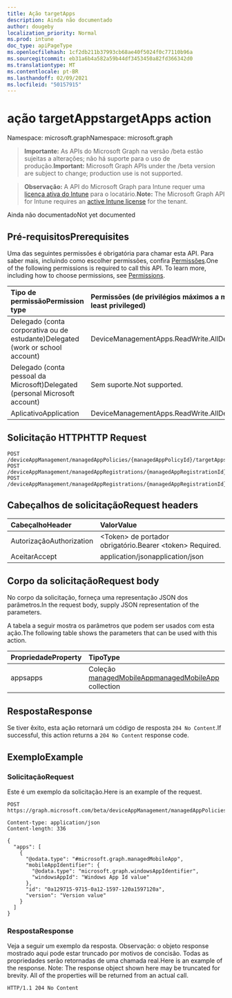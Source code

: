 ```yaml
---
title: Ação targetApps
description: Ainda não documentado
author: dougeby
localization_priority: Normal
ms.prod: intune
doc_type: apiPageType
ms.openlocfilehash: 1cf2db211b37993cb68ae40f5024f0c77110b96a
ms.sourcegitcommit: eb31a6b4a582a59b44df3453450a82fd366342d0
ms.translationtype: MT
ms.contentlocale: pt-BR
ms.lasthandoff: 02/09/2021
ms.locfileid: "50157915"
---
```

# <a name="targetapps-action"></a><span data-ttu-id="b0b2f-103">ação targetApps</span><span class="sxs-lookup"><span data-stu-id="b0b2f-103">targetApps action</span></span>

<span data-ttu-id="b0b2f-104">Namespace: microsoft.graph</span><span class="sxs-lookup"><span data-stu-id="b0b2f-104">Namespace: microsoft.graph</span></span>

> <span data-ttu-id="b0b2f-105">**Importante:** As APIs do Microsoft Graph na versão /beta estão sujeitas a alterações; não há suporte para o uso de produção.</span><span class="sxs-lookup"><span data-stu-id="b0b2f-105">**Important:** Microsoft Graph APIs under the /beta version are subject to change; production use is not supported.</span></span>

> <span data-ttu-id="b0b2f-106">**Observação:** A API do Microsoft Graph para Intune requer uma [licença ativa do Intune](https://go.microsoft.com/fwlink/?linkid=839381) para o locatário.</span><span class="sxs-lookup"><span data-stu-id="b0b2f-106">**Note:** The Microsoft Graph API for Intune requires an [active Intune license](https://go.microsoft.com/fwlink/?linkid=839381) for the tenant.</span></span>

<span data-ttu-id="b0b2f-107">Ainda não documentado</span><span class="sxs-lookup"><span data-stu-id="b0b2f-107">Not yet documented</span></span>

## <a name="prerequisites"></a><span data-ttu-id="b0b2f-108">Pré-requisitos</span><span class="sxs-lookup"><span data-stu-id="b0b2f-108">Prerequisites</span></span>
<span data-ttu-id="b0b2f-p101">Uma das seguintes permissões é obrigatória para chamar esta API. Para saber mais, incluindo como escolher permissões, confira [Permissões](/graph/permissions-reference).</span><span class="sxs-lookup"><span data-stu-id="b0b2f-p101">One of the following permissions is required to call this API. To learn more, including how to choose permissions, see [Permissions](/graph/permissions-reference).</span></span>

|<span data-ttu-id="b0b2f-111">Tipo de permissão</span><span class="sxs-lookup"><span data-stu-id="b0b2f-111">Permission type</span></span>|<span data-ttu-id="b0b2f-112">Permissões (de privilégios máximos a mínimos)</span><span class="sxs-lookup"><span data-stu-id="b0b2f-112">Permissions (from most to least privileged)</span></span>|
|:---|:---|
|<span data-ttu-id="b0b2f-113">Delegado (conta corporativa ou de estudante)</span><span class="sxs-lookup"><span data-stu-id="b0b2f-113">Delegated (work or school account)</span></span>|<span data-ttu-id="b0b2f-114">DeviceManagementApps.ReadWrite.All</span><span class="sxs-lookup"><span data-stu-id="b0b2f-114">DeviceManagementApps.ReadWrite.All</span></span>|
|<span data-ttu-id="b0b2f-115">Delegado (conta pessoal da Microsoft)</span><span class="sxs-lookup"><span data-stu-id="b0b2f-115">Delegated (personal Microsoft account)</span></span>|<span data-ttu-id="b0b2f-116">Sem suporte.</span><span class="sxs-lookup"><span data-stu-id="b0b2f-116">Not supported.</span></span>|
|<span data-ttu-id="b0b2f-117">Aplicativo</span><span class="sxs-lookup"><span data-stu-id="b0b2f-117">Application</span></span>|<span data-ttu-id="b0b2f-118">DeviceManagementApps.ReadWrite.All</span><span class="sxs-lookup"><span data-stu-id="b0b2f-118">DeviceManagementApps.ReadWrite.All</span></span>|

## <a name="http-request"></a><span data-ttu-id="b0b2f-119">Solicitação HTTP</span><span class="sxs-lookup"><span data-stu-id="b0b2f-119">HTTP Request</span></span>
<!-- {
  "blockType": "ignored"
}
-->
``` http
POST /deviceAppManagement/managedAppPolicies/{managedAppPolicyId}/targetApps
POST /deviceAppManagement/managedAppRegistrations/{managedAppRegistrationId}/appliedPolicies/{managedAppPolicyId}/targetApps
POST /deviceAppManagement/managedAppRegistrations/{managedAppRegistrationId}/intendedPolicies/{managedAppPolicyId}/targetApps
```

## <a name="request-headers"></a><span data-ttu-id="b0b2f-120">Cabeçalhos de solicitação</span><span class="sxs-lookup"><span data-stu-id="b0b2f-120">Request headers</span></span>
|<span data-ttu-id="b0b2f-121">Cabeçalho</span><span class="sxs-lookup"><span data-stu-id="b0b2f-121">Header</span></span>|<span data-ttu-id="b0b2f-122">Valor</span><span class="sxs-lookup"><span data-stu-id="b0b2f-122">Value</span></span>|
|:---|:---|
|<span data-ttu-id="b0b2f-123">Autorização</span><span class="sxs-lookup"><span data-stu-id="b0b2f-123">Authorization</span></span>|<span data-ttu-id="b0b2f-124">&lt;Token&gt; de portador obrigatório.</span><span class="sxs-lookup"><span data-stu-id="b0b2f-124">Bearer &lt;token&gt; Required.</span></span>|
|<span data-ttu-id="b0b2f-125">Aceitar</span><span class="sxs-lookup"><span data-stu-id="b0b2f-125">Accept</span></span>|<span data-ttu-id="b0b2f-126">application/json</span><span class="sxs-lookup"><span data-stu-id="b0b2f-126">application/json</span></span>|

## <a name="request-body"></a><span data-ttu-id="b0b2f-127">Corpo da solicitação</span><span class="sxs-lookup"><span data-stu-id="b0b2f-127">Request body</span></span>
<span data-ttu-id="b0b2f-128">No corpo da solicitação, forneça uma representação JSON dos parâmetros.</span><span class="sxs-lookup"><span data-stu-id="b0b2f-128">In the request body, supply JSON representation of the parameters.</span></span>

<span data-ttu-id="b0b2f-129">A tabela a seguir mostra os parâmetros que podem ser usados com esta ação.</span><span class="sxs-lookup"><span data-stu-id="b0b2f-129">The following table shows the parameters that can be used with this action.</span></span>

|<span data-ttu-id="b0b2f-130">Propriedade</span><span class="sxs-lookup"><span data-stu-id="b0b2f-130">Property</span></span>|<span data-ttu-id="b0b2f-131">Tipo</span><span class="sxs-lookup"><span data-stu-id="b0b2f-131">Type</span></span>|<span data-ttu-id="b0b2f-132">Descrição</span><span class="sxs-lookup"><span data-stu-id="b0b2f-132">Description</span></span>|
|:---|:---|:---|
|<span data-ttu-id="b0b2f-133">apps</span><span class="sxs-lookup"><span data-stu-id="b0b2f-133">apps</span></span>|<span data-ttu-id="b0b2f-134">Coleção [managedMobileApp](../resources/intune-mam-managedmobileapp.md)</span><span class="sxs-lookup"><span data-stu-id="b0b2f-134">[managedMobileApp](../resources/intune-mam-managedmobileapp.md) collection</span></span>|<span data-ttu-id="b0b2f-135">Ainda não documentado</span><span class="sxs-lookup"><span data-stu-id="b0b2f-135">Not yet documented</span></span>|



## <a name="response"></a><span data-ttu-id="b0b2f-136">Resposta</span><span class="sxs-lookup"><span data-stu-id="b0b2f-136">Response</span></span>
<span data-ttu-id="b0b2f-137">Se tiver êxito, esta ação retornará um código de resposta `204 No Content`.</span><span class="sxs-lookup"><span data-stu-id="b0b2f-137">If successful, this action returns a `204 No Content` response code.</span></span>

## <a name="example"></a><span data-ttu-id="b0b2f-138">Exemplo</span><span class="sxs-lookup"><span data-stu-id="b0b2f-138">Example</span></span>

### <a name="request"></a><span data-ttu-id="b0b2f-139">Solicitação</span><span class="sxs-lookup"><span data-stu-id="b0b2f-139">Request</span></span>
<span data-ttu-id="b0b2f-140">Este é um exemplo da solicitação.</span><span class="sxs-lookup"><span data-stu-id="b0b2f-140">Here is an example of the request.</span></span>
``` http
POST https://graph.microsoft.com/beta/deviceAppManagement/managedAppPolicies/{managedAppPolicyId}/targetApps

Content-type: application/json
Content-length: 336

{
  "apps": [
    {
      "@odata.type": "#microsoft.graph.managedMobileApp",
      "mobileAppIdentifier": {
        "@odata.type": "microsoft.graph.windowsAppIdentifier",
        "windowsAppId": "Windows App Id value"
      },
      "id": "0a129715-9715-0a12-1597-120a1597120a",
      "version": "Version value"
    }
  ]
}
```

### <a name="response"></a><span data-ttu-id="b0b2f-141">Resposta</span><span class="sxs-lookup"><span data-stu-id="b0b2f-141">Response</span></span>
<span data-ttu-id="b0b2f-p102">Veja a seguir um exemplo da resposta. Observação: o objeto response mostrado aqui pode estar truncado por motivos de concisão. Todas as propriedades serão retornadas de uma chamada real.</span><span class="sxs-lookup"><span data-stu-id="b0b2f-p102">Here is an example of the response. Note: The response object shown here may be truncated for brevity. All of the properties will be returned from an actual call.</span></span>
``` http
HTTP/1.1 204 No Content
```




